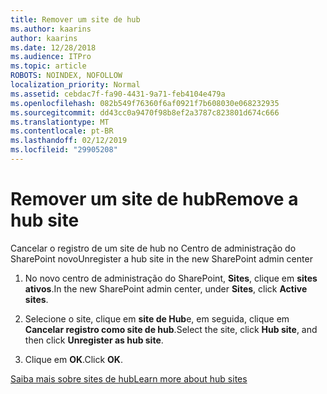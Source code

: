 ```yaml
---
title: Remover um site de hub
ms.author: kaarins
author: kaarins
ms.date: 12/28/2018
ms.audience: ITPro
ms.topic: article
ROBOTS: NOINDEX, NOFOLLOW
localization_priority: Normal
ms.assetid: cebdac7f-fa90-4431-9a71-feb4104e479a
ms.openlocfilehash: 082b549f76360f6af0921f7b608030e068232935
ms.sourcegitcommit: dd43cc0a9470f98b8ef2a3787c823801d674c666
ms.translationtype: MT
ms.contentlocale: pt-BR
ms.lasthandoff: 02/12/2019
ms.locfileid: "29905208"
---
```

# <a name="remove-a-hub-site"></a><span data-ttu-id="833b5-102">Remover um site de hub</span><span class="sxs-lookup"><span data-stu-id="833b5-102">Remove a hub site</span></span>

<span data-ttu-id="833b5-103">Cancelar o registro de um site de hub no Centro de administração do SharePoint novo</span><span class="sxs-lookup"><span data-stu-id="833b5-103">Unregister a hub site in the new SharePoint admin center</span></span>
  
1. <span data-ttu-id="833b5-104">No novo centro de administração do SharePoint, **Sites**, clique em **sites ativos**.</span><span class="sxs-lookup"><span data-stu-id="833b5-104">In the new SharePoint admin center, under **Sites**, click **Active sites**.</span></span> 
    
2. <span data-ttu-id="833b5-105">Selecione o site, clique em **site de Hub**e, em seguida, clique em **Cancelar registro como site de hub**.</span><span class="sxs-lookup"><span data-stu-id="833b5-105">Select the site, click **Hub site**, and then click **Unregister as hub site**.</span></span> 
    
3. <span data-ttu-id="833b5-106">Clique em **OK**.</span><span class="sxs-lookup"><span data-stu-id="833b5-106">Click **OK**.</span></span> 
    
[<span data-ttu-id="833b5-107">Saiba mais sobre sites de hub</span><span class="sxs-lookup"><span data-stu-id="833b5-107">Learn more about hub sites</span></span>](https://support.office.com/article/what-is-a-sharepoint-hub-site-fe26ae84-14b7-45b6-a6d1-948b3966427f?ui=en-US&amp;rs=en-US&amp;ad=US)
  


